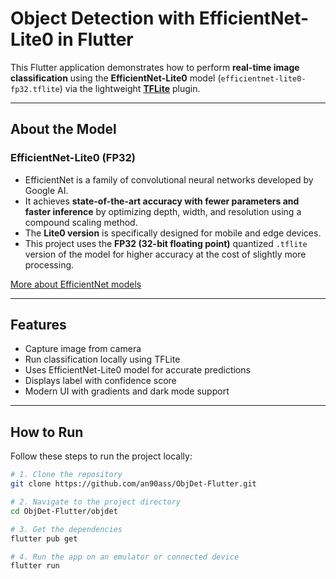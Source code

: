 #  Object Detection with EfficientNet-Lite0 in Flutter

This Flutter application demonstrates how to perform **real-time image classification** using the **EfficientNet-Lite0** model (`efficientnet-lite0-fp32.tflite`) via the lightweight **[TFLite](https://pub.dev/packages/tflite)** plugin.

---

##  About the Model

### EfficientNet-Lite0 (FP32)

- EfficientNet is a family of convolutional neural networks developed by Google AI.
- It achieves **state-of-the-art accuracy with fewer parameters and faster inference** by optimizing depth, width, and resolution using a compound scaling method.
- The **Lite0 version** is specifically designed for mobile and edge devices.
- This project uses the **FP32 (32-bit floating point)** quantized `.tflite` version of the model for higher accuracy at the cost of slightly more processing.

[More about EfficientNet models](https://github.com/RangiLyu/EfficientNet-Lite)

---

##  Features

- Capture image from camera
- Run classification locally using TFLite
- Uses EfficientNet-Lite0 model for accurate predictions
- Displays label with confidence score
- Modern UI with gradients and dark mode support

---

## How to Run

Follow these steps to run the project locally:

```bash
# 1. Clone the repository
git clone https://github.com/an90ass/ObjDet-Flutter.git

# 2. Navigate to the project directory
cd ObjDet-Flutter/objdet

# 3. Get the dependencies
flutter pub get

# 4. Run the app on an emulator or connected device
flutter run
